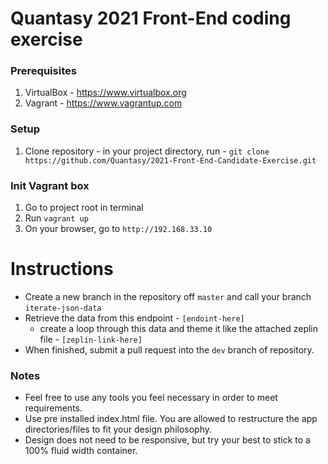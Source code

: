 # Quantasy 2021 Front-End coding exercise

### Prerequisites

1. VirtualBox - https://www.virtualbox.org
2. Vagrant - https://www.vagrantup.com

### Setup

1. Clone repository - in your project directory, run - `git clone https://github.com/Quantasy/2021-Front-End-Candidate-Exercise.git`

### Init Vagrant box

1. Go to project root in terminal
2. Run `vagrant up`
3. On your browser, go to `http://192.168.33.10`

# Instructions

- Create a new branch in the repository off `master` and call your branch `iterate-json-data`
- Retrieve the data from this endpoint - `[endoint-here]`
    - create a loop through this data and theme it like the attached zeplin file - `[zeplin-link-here]`
- When finished, submit a pull request into the `dev` branch of repository.

### Notes
- Feel free to use any tools you feel necessary in order to meet requirements.
- Use pre installed index.html file. You are allowed to restructure the app directories/files to fit your design philosophy.
- Design does not need to be responsive, but try your best to stick to a 100% fluid width container.

